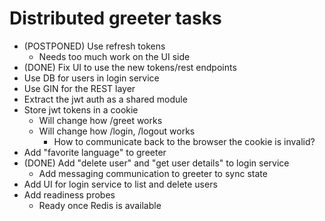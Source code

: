 # Distributed greeter tasks

- (POSTPONED) Use refresh tokens
  - Needs too much work on the UI side
- (DONE) Fix UI to use the new tokens/rest endpoints
- Use DB for users in login service
- Use GIN for the REST layer
- Extract the jwt auth as a shared module
- Store jwt tokens in a cookie
  - Will change how /greet works
  - Will change how /login, /logout works
    - How to communicate back to the browser the cookie is invalid?
- Add "favorite language" to greeter
- (DONE) Add "delete user" and "get user details" to login service
  - Add messaging communication to greeter to sync state
- Add UI for login service to list and delete users
- Add readiness probes
  - Ready once Redis is available
